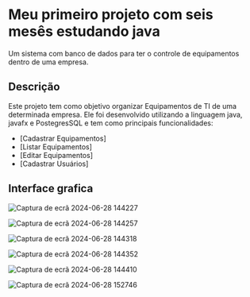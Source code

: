 
# Meu primeiro projeto com seis mesês estudando java

Um sistema com banco de dados para ter o controle de equipamentos dentro de uma empresa.

## Descrição

Este projeto tem como objetivo organizar Equipamentos de TI de uma determinada empresa. Ele foi desenvolvido utilizando a linguagem java, javafx e PostegresSQL e tem como principais funcionalidades:

- [Cadastrar Equipamentos]
- [Listar Equipamentos]
- [Editar Equipamentos]
- [Cadastrar Usuários]
## Interface grafica

![Captura de ecrã 2024-06-28 144227](https://github.com/carloszetti10/ProjetoestoqueEquipamentos/assets/164948499/fd1d5101-f30c-441f-a856-63e98e95f7f7)

![Captura de ecrã 2024-06-28 144257](https://github.com/carloszetti10/ProjetoestoqueEquipamentos/assets/164948499/218c2684-0707-418a-a107-2bb55c459e91)


![Captura de ecrã 2024-06-28 144318](https://github.com/carloszetti10/ProjetoestoqueEquipamentos/assets/164948499/3234a626-c2df-46aa-996f-379d5c7c0ca7)


![Captura de ecrã 2024-06-28 144352](https://github.com/carloszetti10/ProjetoestoqueEquipamentos/assets/164948499/2f0355ec-d135-40bd-a91e-f102aa0404d8)


![Captura de ecrã 2024-06-28 144410](https://github.com/carloszetti10/ProjetoestoqueEquipamentos/assets/164948499/afc4e340-5c15-4d65-be68-2a9978965124)


![Captura de ecrã 2024-06-28 152746](https://github.com/carloszetti10/ProjetoestoqueEquipamentos/assets/164948499/41e88453-cec5-4c3e-b5c7-a147bff71f3d)
